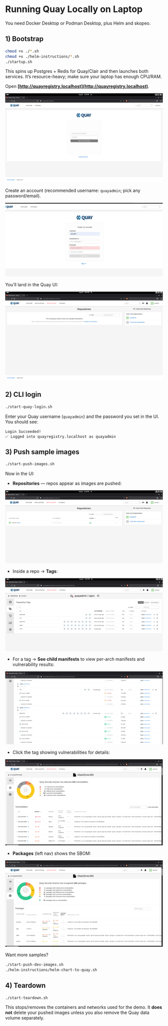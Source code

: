 # Running Quay Locally on Laptop

You need Docker Desktop or Podman Desktop, plus Helm and skopeo.

## 1) Bootstrap

```bash
chmod +x ./*.sh
chmod +x ./helm-instructions/*.sh
./startup.sh
```

This spins up Postgres + Redis for Quay/Clair and then launches both services. It’s resource-heavy; make sure your laptop has enough CPU/RAM.

Open **[http://quayregistry.localhost](http://quayregistry.localhost)**.

![Quay Login Screen](./images/quay-login-page.png)

Create an account (recommended username: `quayadmin`; pick any password/email).

![Quay Create Account](./images/quay-create-account-page.png)

You’ll land in the Quay UI:

![Quay Home](./images/quay-home-page.png)

## 2) CLI login

```bash
./start-quay-login.sh
```

Enter your Quay username (`quayadmin`) and the password you set in the UI. You should see:

```
Login Succeeded!
✅ Logged into quayregistry.localhost as quayadmin
```

## 3) Push sample images

```bash
./start-push-images.sh
```

Now in the UI:

* **Repositories** — repos appear as images are pushed:

![Repos Appear](./images/quay-home-page-with-repos.png)

* Inside a repo → **Tags**:

![Tags](./images/nginx-tags.png)

* For a tag → **See child manifests** to view per-arch manifests and vulnerability results:

![Child Manifests](./images/nginx-vulnerabilities.png)

* Click the tag showing vulnerabilities for details:

![Otel Vulnerabilities](./images/nginx-otel-vulnerabilities.png)

* **Packages** (left nav) shows the SBOM:

![SBOM](./images/nginx-otel-sbom.png)

Want more samples?

```bash
./start-push-dev-images.sh
./helm-instructions/helm-chart-to-quay.sh
```

## 4) Teardown

```bash
./start-teardown.sh
```

This stops/removes the containers and networks used for the demo.
It **does not** delete your pushed images unless you also remove the Quay data volume separately.
